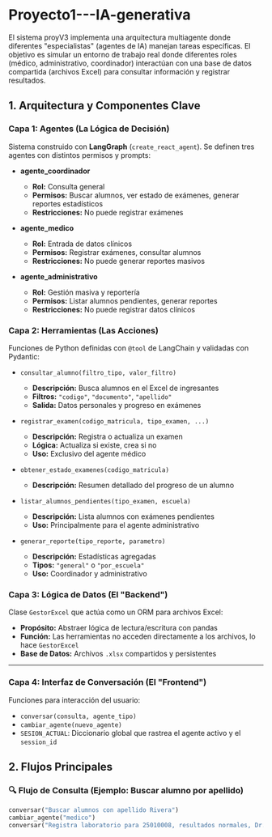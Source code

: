 # Proyecto1---IA-generativa

El sistema proyV3 implementa una arquitectura multiagente donde diferentes "especialistas" (agentes de IA) manejan tareas específicas. El objetivo es simular un entorno de trabajo real donde diferentes roles (médico, administrativo, coordinador) interactúan con una base de datos compartida (archivos Excel) para consultar información y registrar resultados.

## 1. Arquitectura y Componentes Clave

### Capa 1: Agentes (La Lógica de Decisión)
Sistema construido con **LangGraph** (`create_react_agent`). Se definen tres agentes con distintos permisos y prompts:

- **agente_coordinador**
  - **Rol:** Consulta general
  - **Permisos:** Buscar alumnos, ver estado de exámenes, generar reportes estadísticos
  - **Restricciones:** No puede registrar exámenes

- **agente_medico**
  - **Rol:** Entrada de datos clínicos
  - **Permisos:** Registrar exámenes, consultar alumnos
  - **Restricciones:** No puede generar reportes masivos

- **agente_administrativo**
  - **Rol:** Gestión masiva y reportería
  - **Permisos:** Listar alumnos pendientes, generar reportes
  - **Restricciones:** No puede registrar datos clínicos


###  Capa 2: Herramientas (Las Acciones)
Funciones de Python definidas con `@tool` de LangChain y validadas con Pydantic:

- `consultar_alumno(filtro_tipo, valor_filtro)`
  - **Descripción:** Busca alumnos en el Excel de ingresantes
  - **Filtros:** `"codigo"`, `"documento"`, `"apellido"`
  - **Salida:** Datos personales y progreso en exámenes

- `registrar_examen(codigo_matricula, tipo_examen, ...)`
  - **Descripción:** Registra o actualiza un examen
  - **Lógica:** Actualiza si existe, crea si no
  - **Uso:** Exclusivo del agente médico

- `obtener_estado_examenes(codigo_matricula)`
  - **Descripción:** Resumen detallado del progreso de un alumno

- `listar_alumnos_pendientes(tipo_examen, escuela)`
  - **Descripción:** Lista alumnos con exámenes pendientes
  - **Uso:** Principalmente para el agente administrativo

- `generar_reporte(tipo_reporte, parametro)`
  - **Descripción:** Estadísticas agregadas
  - **Tipos:** `"general"` o `"por_escuela"`
  - **Uso:** Coordinador y administrativo


###  Capa 3: Lógica de Datos (El "Backend")
Clase `GestorExcel` que actúa como un ORM para archivos Excel:

- **Propósito:** Abstraer lógica de lectura/escritura con pandas
- **Función:** Las herramientas no acceden directamente a los archivos, lo hace `GestorExcel`
- **Base de Datos:** Archivos `.xlsx` compartidos y persistentes

---

### Capa 4: Interfaz de Conversación (El "Frontend")
Funciones para interacción del usuario:

- `conversar(consulta, agente_tipo)`
- `cambiar_agente(nuevo_agente)`
- `SESION_ACTUAL`: Diccionario global que rastrea el agente activo y el `session_id`



## 2. Flujos Principales

### 🔍 Flujo de Consulta (Ejemplo: Buscar alumno por apellido)
```python
conversar("Buscar alumnos con apellido Rivera")
cambiar_agente("medico")
conversar("Registra laboratorio para 25010008, resultados normales, Dr. Pérez")

